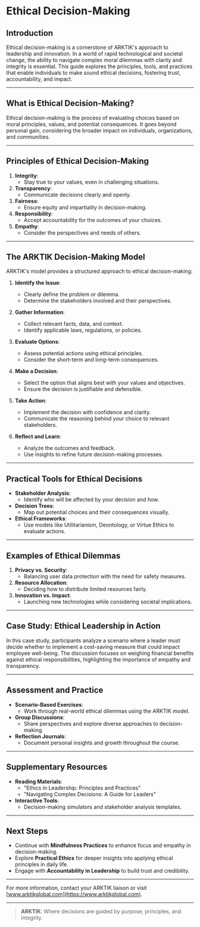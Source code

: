 # **Ethical Decision-Making**

## **Introduction**
Ethical decision-making is a cornerstone of ARKTIK's approach to leadership and innovation. In a world of rapid technological and societal change, the ability to navigate complex moral dilemmas with clarity and integrity is essential. This guide explores the principles, tools, and practices that enable individuals to make sound ethical decisions, fostering trust, accountability, and impact.

---

## **What is Ethical Decision-Making?**
Ethical decision-making is the process of evaluating choices based on moral principles, values, and potential consequences. It goes beyond personal gain, considering the broader impact on individuals, organizations, and communities.

---

## **Principles of Ethical Decision-Making**
1. **Integrity**:
   - Stay true to your values, even in challenging situations.
2. **Transparency**:
   - Communicate decisions clearly and openly.
3. **Fairness**:
   - Ensure equity and impartiality in decision-making.
4. **Responsibility**:
   - Accept accountability for the outcomes of your choices.
5. **Empathy**:
   - Consider the perspectives and needs of others.

---

## **The ARKTIK Decision-Making Model**
ARKTIK's model provides a structured approach to ethical decision-making:

1. **Identify the Issue**:
   - Clearly define the problem or dilemma.
   - Determine the stakeholders involved and their perspectives.

2. **Gather Information**:
   - Collect relevant facts, data, and context.
   - Identify applicable laws, regulations, or policies.

3. **Evaluate Options**:
   - Assess potential actions using ethical principles.
   - Consider the short-term and long-term consequences.

4. **Make a Decision**:
   - Select the option that aligns best with your values and objectives.
   - Ensure the decision is justifiable and defensible.

5. **Take Action**:
   - Implement the decision with confidence and clarity.
   - Communicate the reasoning behind your choice to relevant stakeholders.

6. **Reflect and Learn**:
   - Analyze the outcomes and feedback.
   - Use insights to refine future decision-making processes.

---

## **Practical Tools for Ethical Decisions**
- **Stakeholder Analysis**:
  - Identify who will be affected by your decision and how.
- **Decision Trees**:
  - Map out potential choices and their consequences visually.
- **Ethical Frameworks**:
  - Use models like Utilitarianism, Deontology, or Virtue Ethics to evaluate actions.

---

## **Examples of Ethical Dilemmas**
1. **Privacy vs. Security**:
   - Balancing user data protection with the need for safety measures.
2. **Resource Allocation**:
   - Deciding how to distribute limited resources fairly.
3. **Innovation vs. Impact**:
   - Launching new technologies while considering societal implications.

---

## **Case Study: Ethical Leadership in Action**
In this case study, participants analyze a scenario where a leader must decide whether to implement a cost-saving measure that could impact employee well-being. The discussion focuses on weighing financial benefits against ethical responsibilities, highlighting the importance of empathy and transparency.

---

## **Assessment and Practice**
- **Scenario-Based Exercises**:
  - Work through real-world ethical dilemmas using the ARKTIK model.
- **Group Discussions**:
  - Share perspectives and explore diverse approaches to decision-making.
- **Reflection Journals**:
  - Document personal insights and growth throughout the course.

---

## **Supplementary Resources**
- **Reading Materials**:
  - "Ethics in Leadership: Principles and Practices"
  - "Navigating Complex Decisions: A Guide for Leaders"
- **Interactive Tools**:
  - Decision-making simulators and stakeholder analysis templates.

---

## **Next Steps**
- Continue with **Mindfulness Practices** to enhance focus and empathy in decision-making.
- Explore **Practical Ethics** for deeper insights into applying ethical principles in daily life.
- Engage with **Accountability in Leadership** to build trust and credibility.

---

For more information, contact your ARKTIK liaison or visit [www.arktikglobal.com](https://www.arktikglobal.com).

---

> **ARKTIK**: Where decisions are guided by purpose, principles, and integrity.
